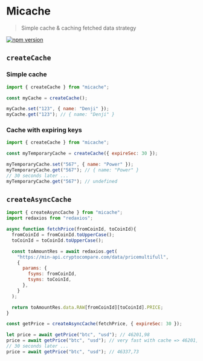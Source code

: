 # Micache

> Simple cache & caching fetched data strategy

[![npm version](https://badge.fury.io/js/micache.svg)](https://badge.fury.io/js/micache)

## `createCache`

### Simple cache

```js
import { createCache } from "micache";

const myCache = createCache();

myCache.set("123", { name: "Denji" });
myCache.get("123"); // { name: "Denji" }
```

### Cache with expiring keys

```js
import { createCache } from "micache";

const myTemporaryCache = createCache({ expireSec: 30 });

myTemporaryCache.set("567", { name: "Power" });
myTemporaryCache.get("567"); // { name: "Power" }
// 30 seconds later ...
myTemporaryCache.get("567"); // undefined
```

## `createAsyncCache`

```js
import { createAsyncCache } from "micache";
import redaxios from "redaxios";

async function fetchPrice(fromCoinId, toCoinId){
  fromCoinId = fromCoinId.toUpperCase();
  toCoinId = toCoinId.toUpperCase();

  const toAmountRes = await redaxios.get(
    "https://min-api.cryptocompare.com/data/pricemultifull",
    {
      params: {
        fsyms: fromCoinId,
        tsyms: toCoinId,
      },
    }
  );

  return toAmountRes.data.RAW[fromCoinId][toCoinId].PRICE;
}

const getPrice = createAsyncCache(fetchPrice, { expireSec: 30 });

let price = await getPrice("btc", "usd"); // 46201,98
price = await getPrice("btc", "usd"); // very fast with cache => 46201,98
// 30 seconds later ...
price = await getPrice("btc", "usd"); // 46337,73
```
